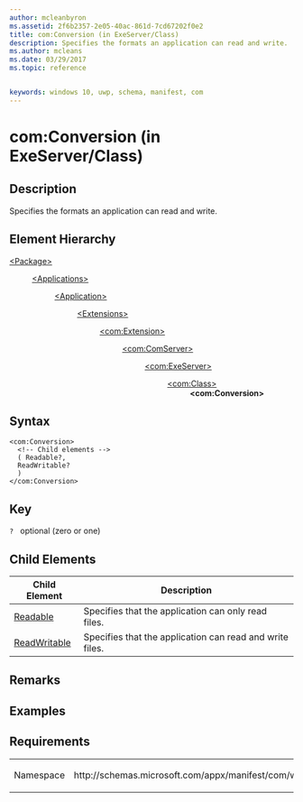 ```yaml
---
author: mcleanbyron
ms.assetid: 2f6b2357-2e05-40ac-861d-7cd67202f0e2
title: com:Conversion (in ExeServer/Class)
description: Specifies the formats an application can read and write.
ms.author: mcleans
ms.date: 03/29/2017
ms.topic: reference


keywords: windows 10, uwp, schema, manifest, com
---
```


# com:Conversion (in ExeServer/Class)

## Description
Specifies the formats an application can read and write.

## Element Hierarchy
<dl>
<dt><a href="element-package.md">&lt;Package&gt;</a></dt>
<dd>
<dl>
<dt><a href="element-applications.md">&lt;Applications&gt;</a></dt>
<dd>
<dl>
<dt><a href="element-application.md">&lt;Application&gt;</a></dt>
<dd>
<dl>
<dt><a href="element-1-extensions.md">&lt;Extensions&gt;</a></dt>
<dd>
<dl>
<dt><a href="element-com-extension.md">&lt;com:Extension&gt;</a></dt>
<dd>
<dl>
<dt><a href="element-com-comserver.md">&lt;com:ComServer&gt;</a></dt>
<dd>
<dl>
<dt><a href="element-com-exeserver.md">&lt;com:ExeServer&gt;</a></dt>
<dd>
<dl>
<dt><a href="element-com-exeserver-class.md">&lt;com:Class&gt;</a></dt>
<dd><b>&lt;com:Conversion&gt;</b></dd>
</dl>
</dd>
</dl>
</dd>
</dl>
</dd>
</dl>
</dd>
</dl>
</dd>
</dl>
</dd>
</dl>
</dd>
</dl>


## Syntax
```syntax
<com:Conversion>
  <!-- Child elements -->
  ( Readable?,
  ReadWritable?
  )
</com:Conversion>
```

## Key
`?`    optional (zero or one) 

## Child Elements

| Child Element | Description |
|---------------|-------------|
| [Readable](element-com-exe-readable.md) | Specifies that the application can only read files. |
| [ReadWritable](element-com-exe-readwritable.md) | Specifies that the application can read and write files. |

## Remarks

## Examples

## Requirements
<table>
<colgroup>
<col width="50%" />
<col width="50%" />
</colgroup>
<tbody>
<tr class="odd">
<td><p>Namespace</p></td>
<td><p>http://schemas.microsoft.com/appx/manifest/com/windows10</p></td>
</tr>
</tbody>
</table>